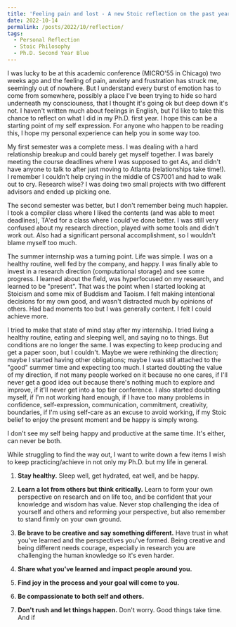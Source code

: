 ```yaml
---
title: 'Feeling pain and lost - A new Stoic reflection on the past year and areas to improve'
date: 2022-10-14
permalink: /posts/2022/10/reflection/
tags:
  - Personal Reflection
  - Stoic Philosophy
  - Ph.D. Second Year Blue
---
```


I was lucky to be at this academic conference (MICRO'55 in Chicago) two weeks ago and the feeling of pain, anxiety and frustration has struck me, seemingly out of nowhere. But I understand every burst of emotion has to come from somewhere, possibly a place I've been trying to hide so hard underneath my consciouness, that I thought it's going ok but deep down it's not. I haven't written much about feelings in English, but I'd like to take this chance to reflect on what I did in my Ph.D. first year. I hope this can be a starting point of my self expression. For anyone who happen to be reading this, I hope my personal experience can help you in some way too.

My first semester was a complete mess. I was dealing with a hard relationship breakup and could barely get myself together. I was barely meeting the course deadlines where I was supposed to get As, and didn't have anyone to talk to after just moving to Atlanta (relationships take time!). I remember I couldn't help crying in the middle of CS7001 and had to walk out to cry. Research wise? I was doing two small projects with two different advisors and ended up picking one. 

The second semester was better, but I don't remember being much happier. I took a compiler class where I liked the contents (and was able to meet deadlines), TA'ed for a class where I could've done better. I was still very confused about my research direction, played with some tools and didn't work out. Also had a significant personal accomplishment, so I wouldn't blame myself too much.

The summer internship was a turning point. Life was simple. I was on a healthy routine, well fed by the company, and happy. I was finally able to invest in a research direction (computational storage) and see some progress. I learned about the field, was hyperfocused on my research, and learned to be "present". That was the point when I started looking at Stoicism and some mix of Buddism and Taoism. I felt making intentional decisions for my own good, and wasn't distracted much by opinions of others. Had bad moments too but I was generally content. I felt I could achieve more.

I tried to make that state of mind stay after my internship. I tried living a healthy routine, eating and sleeping well, and saying no to things. But conditions are no longer the same. I was expecting to keep producing and get a paper soon, but I couldn't. Maybe we were rethinking the direction; maybe I started having other obligations; maybe I was still attached to the "good" summer time and expecting too much. I started doubting the value of my direction, if not many people worked on it because no one cares, if I'll never get a good idea out because there's nothing much to explore and improve, if it'll never get into a top tier conference. I also started doubting myself, if I'm not working hard enough, if I have too many problems in confidence, self-expression, communication, commitment, creativity, boundaries, if I'm using self-care as an excuse to avoid working, if my Stoic belief to enjoy the present moment and be happy is simply wrong.

I don't see my self being happy and productive at the same time. It's either, can never be both.

While struggling to find the way out, I want to write down a few items I wish to keep practicing/achieve in not only my Ph.D. but my life in general. 

1. **Stay healthy.** Sleep well, get hydrated, eat well, and be happy. 

2. **Learn a lot from others but think critically.** Learn to form your own perspective on research and on life too, and be confident that your knowledge and wisdom has value. Never stop challenging the idea of yourself and others and reforming your perspective, but also remember to stand firmly on your own ground.

3. **Be brave to be creative and say something different.** Have trust in what you've learned and the perspectives you've formed. Being creative and being different needs courage, especially in research you are challenging the human knowledge so it's even harder. 

4. **Share what you've learned and impact people around you.**

5. **Find joy in the process and your goal will come to you.** 

6. **Be compassionate to both self and others.** 

7. **Don't rush and let things happen.** Don't worry. Good things take time. And if
